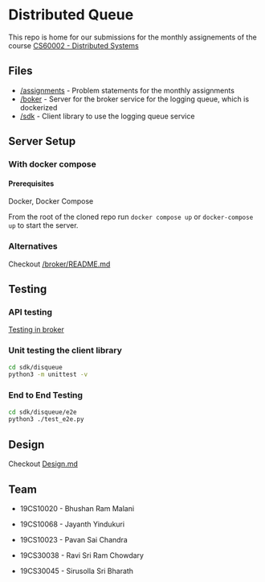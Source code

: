 # Distributed Queue

This repo is home for our submissions for the monthly assignements of the course [CS60002 - Distributed Systems](https://cse.iitkgp.ac.in/~sandipc/courses/cs60002/cs60002.html)


## Files

- [/assignments](/assignments) - Problem statements for the monthly assignments
- [/boker](/broker) - Server for the broker service for the logging queue, which is dockerized
- [/sdk](/sdk) - Client library to use the logging queue service 

## Server Setup

### With docker compose

#### Prerequisites
Docker, Docker Compose

From the root of the cloned repo run `docker compose up` or `docker-compose up` to start the server.

### Alternatives
Checkout [/broker/README.md](/broker/README.md)


## Testing

### API testing

[Testing in broker](/broker/README.md#testing)

### Unit testing the client library 

```sh
cd sdk/disqueue
python3 -m unittest -v
```

### End to End Testing

```sh
cd sdk/disqueue/e2e
python3 ./test_e2e.py
````

## Design
Checkout [Design.md](Design.md)

## Team
- 19CS10020 - Bhushan Ram Malani

- 19CS10068 - Jayanth Yindukuri

- 19CS10023 - Pavan Sai Chandra

- 19CS30038 - Ravi Sri Ram Chowdary

- 19CS30045 - Sirusolla Sri Bharath
